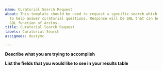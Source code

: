 ```yaml
---
name: Curatorial Search Request
about: This template should be used to request a specific search which can be used
  to help answer curatorial questions. Response will be SQL that can be used in Write
  SQL function of Arctos.
title: Curatorial Search Request
labels: Curatorial Search
assignees: dustymc

---
```


**Describe what you are trying to accomplish**


**List the fields that you would like to see in your results table**
